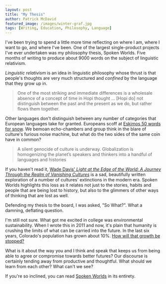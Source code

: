 ```yaml
---
layout: post
title: "My Thesis"
author: Patrick McDavid
featured_image: /images/winter-graf.jpg
tags: [Writing, Education, Philosophy, Language]
---
```


I've been trying to spend a little more time reflecting on where I am, where I want to go, and where I've been. One of the largest single-product projects I've ever undertaken was my philosophy thesis, Spoken Worlds. Five months of writing to produce about 9000 words on the subject of linguistic relativism.

*Linguistic relativism* is an idea in linguistic philosophy whose thrust is that people's thoughts are very much structured and *confined* by the language that they grow up in.

<!--more-->

> One of the most striking and immediate differences is a wholesale absence of a concept of time in Hopi thought ... [Hopi do] not distinguish between the past and the present as we do, but rather flows them together.

Other languages don't distinguish between any number of categories that European languages take for granted. Europeans scoff at [Eskimos 50 words for snow](https://www.washingtonpost.com/national/health-science/there-really-are-50-eskimo-words-for-snow/2013/01/14/e0e3f4e0-59a0-11e2-beee-6e38f5215402_story.html?noredirect=on). We bemoan echo-chambers and group think in the blare of culture's furious noise machine, but what do the two sides of the same coin have in common?

> A silent genocide of culture is underway. Globalization is homogenizing the planet’s speakers and thinkers into a handful of languages and histories

If you haven't read it, [Wade Davis' *Light at the Edge of the World: A Journey Through the Realm of Vanishing Cultures*](https://www.amazon.com/dp/B009DQG1ZK/) is a sad, beautifully written exploration of a number of cultures' extinctions in the modern era. Spoken Worlds highlights this loss as it relates not just to the stories, habits and people that are being lost to history, but also to the glimmers of other ways of thinking that are lost as well.  

Defending my thesis to the board, I was asked, "So What?". What a damning, deflating question.

I'm still not sure. What got me excited in college was environmental sustainability. When I wrote this in 2011 and now, it's plain that humanity is crushing the limits of what can be carried into the future. In the last six years, Colorado's population has grown about 10%. [How will that growth be stopped?](https://en.wikipedia.org/wiki/Human_overpopulation)

What is it about the way you and I think and speak that keeps us from being able to agree or compromise towards better futures? Our discourse is certainly tending away from productive and thoughtful. What should we learn from each other? What can't we see?

If you're so inclined, you can read [Spoken Worlds](/spoken-worlds/) in its entirety.
